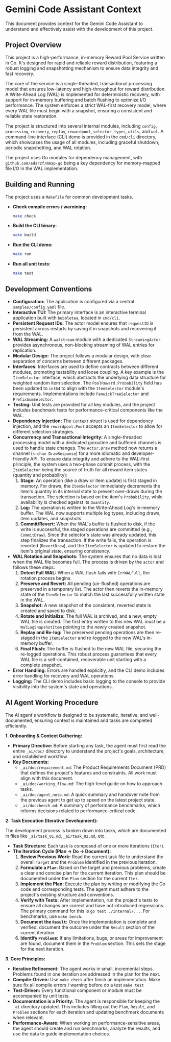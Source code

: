 # Gemini Code Assistant Context

This document provides context for the Gemini Code Assistant to understand and effectively assist with the development of this project.

## Project Overview

This project is a high-performance, in-memory Reward Pool Service written in Go. It's designed for rapid and reliable reward distribution, featuring a robust logging and snapshotting mechanism to ensure data integrity and fast recovery.

The core of the service is a single-threaded, transactional processing model that ensures low-latency and high-throughput for reward distribution. A Write-Ahead Log (WAL) is implemented for deterministic recovery, with support for in-memory buffering and batch flushing to optimize I/O performance. The system enforces a strict WAL-first recovery model, where every WAL file must begin with a snapshot, ensuring a consistent and reliable state restoration.

The project is structured into several internal modules, including `config`, `processing`, `recovery`, `replay`, `rewardpool`, `selector`, `types`, `utils`, and `wal`. A command-line interface (CLI) demo is provided in the `cmd/cli` directory, which showcases the usage of all modules, including graceful shutdown, periodic snapshotting, and WAL rotation.

The project uses Go modules for dependency management, with `github.com/edsrzf/mmap-go` being a key dependency for memory-mapped file I/O in the WAL implementation.

## Building and Running

The project uses a `Makefile` for common development tasks.

*   **Check compile errors / warnining:**
    ```sh
    make check
    ```

*   **Build the CLI binary:**
    ```sh
    make build
    ```

*   **Run the CLI demo:**
    ```sh
    make run
    ```

*   **Run all unit tests:**
    ```sh
    make test
    ```

## Development Conventions

*   **Configuration:** The application is configured via a central `samples/config.yaml` file.
*   **Interactive TUI:** The primary interface is an interactive terminal application built with `bubbletea`, located in `cmd/cli`.
*   **Persistent Request IDs:** The actor model ensures that `requestID` is persistent across restarts by saving it in snapshots and recovering it from the WAL.
*   **WAL Streaming:** A `walstream` module with a dedicated `StreamingActor` provides asynchronous, non-blocking streaming of WAL entries for replication.
*   **Modular Design:** The project follows a modular design, with clear separation of concerns between different packages.
*   **Interfaces:** Interfaces are used to define contracts between different modules, promoting testability and loose coupling. A key example is the `ItemSelector` interface, which abstracts the underlying data structure for weighted random item selection. The `PoolReward.Probability` field has been updated to `int64` to align with the `ItemSelector` module's requirements. Implementations include `FenwickTreeSelector` and `PrefixSumSelector`.
*   **Testing:** Unit tests are provided for all key modules, and the project includes benchmark tests for performance-critical components like the WAL.
*   **Dependency Injection:** The `Context` struct is used for dependency injection, and the `rewardpool.Pool` accepts an `ItemSelector` to allow for different selection strategies.
*   **Concurrency and Transactional Integrity:** A single-threaded processing model with a dedicated goroutine and buffered channels is used to handle state changes. The `Actor.Draw` method now returns a channel (`<-chan DrawResponse`) for a more idiomatic and developer-friendly API. To ensure data integrity and adhere to the WAL-first principle, the system uses a two-phase commit process, with the `ItemSelector` being the source of truth for all reward item states (quantity and probability):
    1.  **Stage:** An operation (like a draw or item update) is first staged in memory. For draws, the `ItemSelector` immediately decrements the item's quantity in its internal state to prevent over-draws during the transaction. The selection is based on the item's `Probability`, while availability is checked against its `Quantity`.
    2.  **Log:** The operation is written to the Write-Ahead Log's in-memory buffer. The WAL now supports multiple log types, including draws, item updates, and snapshots.
    3.  **Commit/Revert:** When the WAL's buffer is flushed to disk, if the write is successful, the staged operations are committed (e.g., `CommitDraw`). Since the selector's state was already updated, this step finalizes the transaction. If the write fails, the operation is reverted (`RevertDraw`), and the `ItemSelector` is updated to restore the item's original state, ensuring consistency.
*   **WAL Rotation and Snapshots:** The system ensures that no data is lost when the WAL file becomes full. The process is driven by the `actor` and follows these steps:
    1.  **Detect Full WAL:** When a WAL flush fails with `ErrWALFull`, the rotation process begins.
    2.  **Preserve and Revert:** All pending (un-flushed) operations are preserved in a temporary list. The actor then reverts the in-memory state of the `ItemSelector` to match the last successfully written state in the WAL.
    3.  **Snapshot:** A new snapshot of the consistent, reverted state is created and saved to disk.
    4.  **Rotate and Initialize:** The full WAL is archived, and a new, empty WAL file is created. The first entry written to this new WAL *must* be a `WalLogSnapshotItem` pointing to the newly created snapshot.
    5.  **Replay and Re-log:** The preserved pending operations are then re-staged in the `ItemSelector` and re-logged to the new WAL's in-memory buffer.
    6.  **Final Flush:** The buffer is flushed to the new WAL file, securing the re-logged operations. This robust process guarantees that every WAL file is a self-contained, recoverable unit starting with a complete snapshot.
*   **Error Handling:** Errors are handled explicitly, and the CLI demo includes error handling for recovery and WAL operations.
*   **Logging:** The CLI demo includes basic logging to the console to provide visibility into the system's state and operations.

## AI Agent Working Procedure

The AI agent's workflow is designed to be systematic, iterative, and well-documented, ensuring context is maintained and tasks are completed efficiently.

**1. Onboarding & Context Gathering:**

*   **Primary Directive:** Before starting any task, the agent must first read the entire `_ai/doc/` directory to understand the project's goals, architecture, and established workflow.
*   **Key Documents:**
    *   `_ai/doc/requirement.md`: The Product Requirements Document (PRD) that defines the project's features and constraints. All work must align with this document.
    *   `_ai/doc/working_flow.md`: The high-level guide on how to approach tasks.
    *   `_ai/doc/agent_note.md`: A quick summary and handover note from the previous agent to get up to speed on the latest project state.
    *   `_ai/doc/bench.md`: A summary of performance benchmarks, which informs decisions related to performance-critical code.

**2. Task Execution (Iterative Development):**

The development process is broken down into tasks, which are documented in files like `_ai/task_01.md`, `_ai/task_02.md`, etc.

*   **Task Structure:** Each task is composed of one or more iterations (`Iter`).
*   **The Iteration Cycle (Plan -> Do -> Document):**
    1.  **Review Previous Work:** Read the current task file to understand the overall `Target` and the `Problem` identified in the previous iteration.
    2.  **Formulate a `Plan`:** Based on the target and previous problems, create a clear and concise plan for the current iteration. This plan should be documented under the `Plan` section for the current `Iter`.
    3.  **Implement the Plan:** Execute the plan by writing or modifying the Go code and corresponding tests. The agent must adhere to the project's existing structure and conventions.
    4.  **Verify with Tests:** After implementation, run the project's tests to ensure all changes are correct and have not introduced regressions. The primary command for this is `go test ./internal/...`. For benchmarks, use `make bench`.
    5.  **Document the `Result`:** Once the implementation is complete and verified, document the outcome under the `Result` section of the current iteration.
    6.  **Identify `Problem`s:** If any limitations, bugs, or areas for improvement are found, document them in the `Problem` section. This sets the stage for the next iteration.

**3. Core Principles:**

*   **Iterative Refinement:** The agent works in small, incremental steps. Problems found in one iteration are addressed in the plan for the next.
*   **Compile-Driven:** Use `make check` after finish an implementation. Make sure fix all compile errors / warning before do a test `make test`
*   **Test-Driven:** Every functional component or module must be accompanied by unit tests.
*   **Documentation is a Priority:** The agent is responsible for keeping the `_ai` directory updated. This includes filling out the `Plan`, `Result`, and `Problem` sections for each iteration and updating benchmark documents when relevant.
*   **Performance-Aware:** When working on performance-sensitive areas, the agent should create and run benchmarks, analyze the results, and use the data to guide implementation choices.
